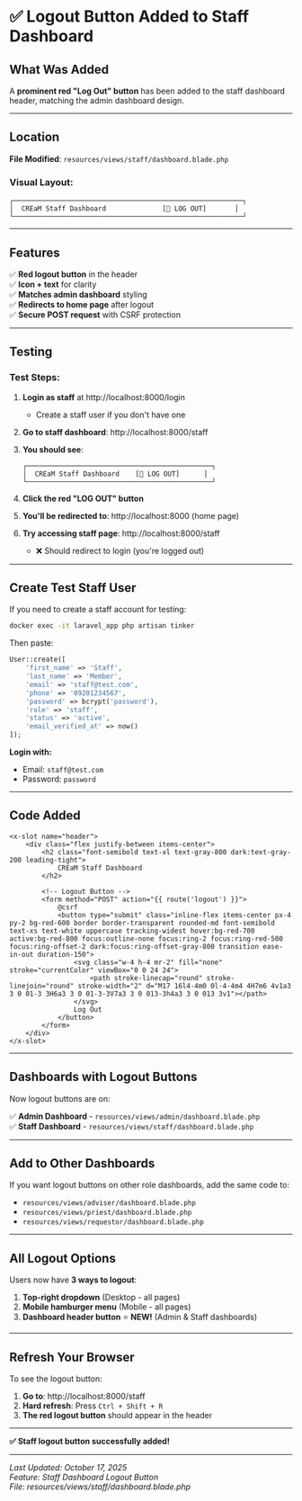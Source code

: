 # ✅ Logout Button Added to Staff Dashboard

## What Was Added

A **prominent red "Log Out" button** has been added to the staff dashboard header, matching the admin dashboard design.

---

## Location

**File Modified**: `resources/views/staff/dashboard.blade.php`

### Visual Layout:

```
┌─────────────────────────────────────────────────────────┐
│  CREaM Staff Dashboard              [🚪 LOG OUT]       │
└─────────────────────────────────────────────────────────┘
```

---

## Features

✅ **Red logout button** in the header  
✅ **Icon + text** for clarity  
✅ **Matches admin dashboard** styling  
✅ **Redirects to home page** after logout  
✅ **Secure POST request** with CSRF protection

---

## Testing

### **Test Steps:**

1. **Login as staff** at http://localhost:8000/login

    - Create a staff user if you don't have one

2. **Go to staff dashboard**: http://localhost:8000/staff

3. **You should see**:

    ```
    ┌──────────────────────────────────────────────┐
    │  CREaM Staff Dashboard    [🚪 LOG OUT]      │
    └──────────────────────────────────────────────┘
    ```

4. **Click the red "LOG OUT" button**

5. **You'll be redirected to**: http://localhost:8000 (home page)

6. **Try accessing staff page**: http://localhost:8000/staff
    - ❌ Should redirect to login (you're logged out)

---

## Create Test Staff User

If you need to create a staff account for testing:

```bash
docker exec -it laravel_app php artisan tinker
```

Then paste:

```php
User::create([
    'first_name' => 'Staff',
    'last_name' => 'Member',
    'email' => 'staff@test.com',
    'phone' => '09201234567',
    'password' => bcrypt('password'),
    'role' => 'staff',
    'status' => 'active',
    'email_verified_at' => now()
]);
```

**Login with:**

-   Email: `staff@test.com`
-   Password: `password`

---

## Code Added

```blade
<x-slot name="header">
    <div class="flex justify-between items-center">
        <h2 class="font-semibold text-xl text-gray-800 dark:text-gray-200 leading-tight">
            CREaM Staff Dashboard
        </h2>

        <!-- Logout Button -->
        <form method="POST" action="{{ route('logout') }}">
            @csrf
            <button type="submit" class="inline-flex items-center px-4 py-2 bg-red-600 border border-transparent rounded-md font-semibold text-xs text-white uppercase tracking-widest hover:bg-red-700 active:bg-red-800 focus:outline-none focus:ring-2 focus:ring-red-500 focus:ring-offset-2 dark:focus:ring-offset-gray-800 transition ease-in-out duration-150">
                <svg class="w-4 h-4 mr-2" fill="none" stroke="currentColor" viewBox="0 0 24 24">
                    <path stroke-linecap="round" stroke-linejoin="round" stroke-width="2" d="M17 16l4-4m0 0l-4-4m4 4H7m6 4v1a3 3 0 01-3 3H6a3 3 0 01-3-3V7a3 3 0 013-3h4a3 3 0 013 3v1"></path>
                </svg>
                Log Out
            </button>
        </form>
    </div>
</x-slot>
```

---

## Dashboards with Logout Buttons

Now logout buttons are on:

✅ **Admin Dashboard** - `resources/views/admin/dashboard.blade.php`  
✅ **Staff Dashboard** - `resources/views/staff/dashboard.blade.php`

---

## Add to Other Dashboards

If you want logout buttons on other role dashboards, add the same code to:

-   `resources/views/adviser/dashboard.blade.php`
-   `resources/views/priest/dashboard.blade.php`
-   `resources/views/requestor/dashboard.blade.php`

---

## All Logout Options

Users now have **3 ways to logout**:

1. **Top-right dropdown** (Desktop - all pages)
2. **Mobile hamburger menu** (Mobile - all pages)
3. **Dashboard header button** ⭐ **NEW!** (Admin & Staff dashboards)

---

## Refresh Your Browser

To see the logout button:

1. **Go to**: http://localhost:8000/staff
2. **Hard refresh**: Press `Ctrl + Shift + R`
3. **The red logout button** should appear in the header

---

**✅ Staff logout button successfully added!**

---

_Last Updated: October 17, 2025_  
_Feature: Staff Dashboard Logout Button_  
_File: resources/views/staff/dashboard.blade.php_

